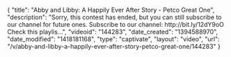 {
    "title": "Abby and Libby: A Happily Ever After Story - Petco Great One",
    "description": "Sorry, this contest has ended, but you can still subscribe to our channel for future ones. Subscribe to our channel: http:\/\/bit.ly\/12dY9oO Check this playlis...",
    "videoid": "144283",
    "date_created": "1394588970",
    "date_modified": "1418181168",
    "type": "captivate",
    "layout": "video",
    "url": "\/v\/abby-and-libby-a-happily-ever-after-story-petco-great-one\/144283"
}